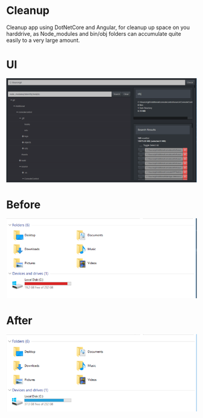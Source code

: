 # Cleanup
Cleanup app using DotNetCore and Angular, for cleanup up space on you harddrive, as Node_modules and bin/obj folders can accumulate quite easily to a very large amount.

# UI
![preview]

# Before 
![before]

# After
![after]

[preview]: assets/cleanup.png "Cleanup Preview"
[before]: assets/Capture1.PNG "Before"
[after]: assets/Capture2.PNG "After"